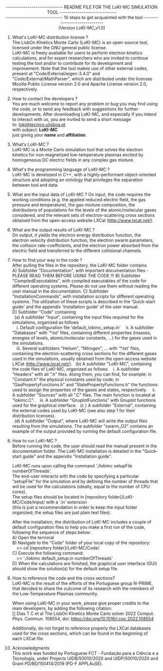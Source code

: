 <p align="center">----------------------------- README FILE FOR THE LoKI-MC SIMULATION TOOL -----------------------------<br>
<align="center">-----------------------------  10 steps to get acquainted with the tool  -----------------------------<br>
<align="center">(Version LoKI-MC_v1.0)</p>

1. What's LoKI-MC distribution license ?   
   The LisbOn KInetics Monte Carlo (LoKI-MC) is an open-source tool, licensed under the GNU general public license.  
   LoKI-MC is freely available for users to perform electron kinetics calculations, and for expert researchers who are invited to continue testing the tool and/or to contribute for its development and improvement.
   Note that the tool makes use of other external codes, present at "Code/External/eigen-3.4.0" and "Code/External/MathParser", which are distributed under the licenses Mozilla Public License version 2.0 and Apache License version 2.0, respectively.

2. How to contact the developers ?   
   You are much welcome to report any problem or bug you may find using the code, or to send any feedback with suggestions for further developments.
   After downloading LoKI-MC, and especially if you intend to interact with us, you are invited to send a short message   
   to: loki@tecnico.ulisboa.pt   
   with subject: <b>LoKI-MC</b>   
   just giving your <b>name</b> and <b>affiliation</b>.   

3. What's LoKI-MC ?   
   LoKI-MC is a Monte Carlo simulation tool that solves the electron kinetics for non-magnetized low-temperature plasmas excited by homogeneous DC electric fields in any complex gas mixture.

4. What's the programming language of LoKI-MC ?   
   LoKI-MC is developed in C++, with a highly-performant object-oriented structure and adopting an ontology that privileges the separation between tool and data.

5. What are the input data of LoKI-MC ?
   On input, the code requires the working conditions (e.g. the applied reduced electric field, the gas pressure and temperature), the gas-mixture composition, the distributions of populations for the levels of the atomic/molecular gases considered, and the relevant sets of electron-scattering cross sections obtained from the open-access website LXCat (http://www.lxcat.net/).

6. What are the output results of LoKI-MC ?   
   On output, it yields the electron energy distribution function, the electron velocity distribution function, the electron swarm parameters, the collision rate-coefficients, and the electron power absorbed from the electric field and transferred to the different collisional channels.

7. How to find your way in the code ?   
   After pulling the files in the repository, the LoKI-MC folder contains   
   A) Subfolder "Documentation", with important documentation files - PLEASE READ THEM BEFORE USING THE CODE !!!
   B) Subfolder "CompiledExecutables", with compiled executables of the code for different operating systems. Please do not use them without reading the user manual in the documentation.
   C) Subfolder "InstallationCommands", with installation scripts for different operating systems. The utilization of these scripts is described in the 'Quick-start guide' and the appendix 'Installation guide' of the user manual.   
   D) Subfolder "Code" containing    
   &ensp;(a) A subfolder "Input", containing the input files required for the simulations, organized as follows   
   &ensp;&ensp;i. Default configuration file 'default_lokimc_setup.in' 
   &ensp;&ensp;ii. A subfolder "Databases" with '\*.txt' files, containing different properties (masses, energies of levels, atomic/molecular constants, ...) for the gases used in the simulations.   
   &ensp;&ensp;iii. Several subfolders "Helium", "Nitrogen", ... with '\*.txt' files, containing the electron-scattering cross sections for the different gases used in the simulations, usually obtained from the open-access website LXCat (http://www.lxcat.net/).
   &ensp;(b) A subfolder "LoKI-MC", containing the code files of LoKI-MC, organized as follows
   &ensp;&ensp;i. A subfolder "Headers" with all ".h" files. Along them, you can find, for example: in "Constant.h" the physical constants used by code; in "GasPropertyFunctions.h" and "StatePropertyFunctions.h" the functions used to assign the properties of the gases and states, respectively.
   &ensp;&ensp;ii. A subfolder "Sources" with all ".C" files. The main function is located at "lokimc.C".
   &ensp;&ensp;iii. A subfolder "GnuplotFunctions" with Gnuplot functions used for the graphical interface.
   &ensp;(c ) A subfolder "External", containing the external codes used by LoKI-MC (see also step 1 for their distribution licenses).           
   &ensp;(d) A subfolder "Output", where LoKI-MC will write the output files resulting from the simulations. The subfolder "swarm_O2" contains an example of the output provided by running the default configuration file.

8. How to run LoKI-MC ?   
   Before running the code, the user should read the manual present in the documentation folder.
   The LoKI-MC installation is detailed in the "Quick-start guide" and the appendix "Installation guide".

   LoKI-MC runs upon calling the command './lokimc setupFile numberOfThreads'.   
   The end-user interacts with the code by specifying a particular "setupFile" for the simulation and by defining the number of threads that will be used for the calculations (ideally, equal to the number of CPU cores).      
   The setup files should be located in [repository folder]/LoKI-MC/Code/Input/ with a '.in' extension   
   (this is just a recommendation in order to keep the input folder organized; the setup files are just plain text files).   

   After the installation, the distribution of LoKI-MC includes a couple of default configuration files to help you make a first run of the code, following the sequence of steps below:   
   A) Open the terminal   
   B) Navigate to the "Code" folder of your local copy of the repository:   
   &ensp;&ensp;>> cd [repository folder]/LoKI-MC/Code/   
   C) Execute the following command:   
   &ensp;&ensp;>> './lokimc default_setup.in numberOfThreads'  
   D) When the calculations are finished, the graphical user interface (GUI) should show the solution(s) for the default setup file.

9. How to reference the code and the cross sections?   
   LoKI-MC is the result of the efforts of the Portuguese group N-PRiME, that decided to share the outcome of its research with the members of the Low-Temperature Plasmas community.

   When using LoKI-MC in your work, please give proper credits to the main developers, by adding the following citation:     
   [] Dias T C et al The LisbOn KInetics Monte Carlo solver 2022 Comput. Phys. Commun. 108554, doi: https://doi.org/10.1016/j.cpc.2022.108554

   Additionally, do not forget to reference properly the LXCat databases used for the cross sections, which can be found in the beginning of each LXCat file.

10. Acknowledgments   
   This work was funded by Portuguese FCT - Fundação para a Ciência e a Tecnologia, under Projects UIDB/50010/2020 and UIDP/50010/2020 and Grant PD/BD/150414/2019 (PD-F APPLAuSE).

